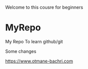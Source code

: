 Welcome to this cousre for beginners

# MyRepo

My Repo To learn github/git

Some changes

https://www.otmane-bachri.com
